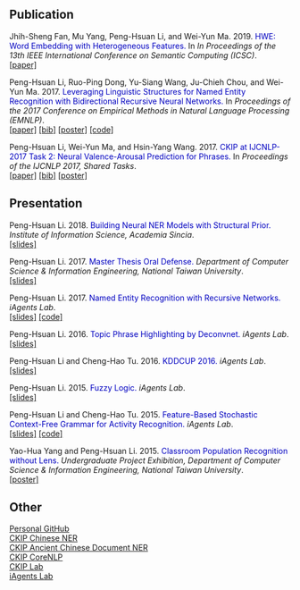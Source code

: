 ## Publication

Jhih-Sheng Fan, Mu Yang, Peng-Hsuan Li, and Wei-Yun Ma. 2019. <span style="color:#0000C0">HWE: Word Embedding with Heterogeneous Features.</span> In *In Proceedings of the 13th IEEE International Conference on Semantic Computing (ICSC)*.<br />
[[paper]](../doc/hwe_icsc2019.pdf)

Peng-Hsuan Li, Ruo-Ping Dong, Yu-Siang Wang, Ju-Chieh Chou, and Wei-Yun Ma. 2017. <span style="color:#0000C0">Leveraging Linguistic Structures for Named Entity Recognition with Bidirectional Recursive Neural Networks.</span> In *Proceedings of the 2017 Conference on Empirical Methods in Natural Language Processing (EMNLP)*.<br />
[[paper]](http://aclweb.org/anthology/D17-1282)
[[bib]](https://aclanthology.info/papers/D17-1282/d17-1282.bib)
[[poster]](../doc/rnn_ner_poster.pdf)
[[code]](https://github.com/jacobvsdanniel/tf_rnn)

Peng-Hsuan Li, Wei-Yun Ma, and Hsin-Yang Wang. 2017. <span style="color:#0000C0">CKIP at IJCNLP-2017 Task 2: Neural Valence-Arousal Prediction for Phrases.</span> In *Proceedings of the IJCNLP 2017, Shared Tasks*.<br />
[[paper]](http://aclweb.org/anthology/I17-4014)
[[bib]](https://aclanthology.info/papers/I17-4014/i17-4014.bib)
[[poster]](../doc/CKIP_DSAP.pdf)

## Presentation

Peng-Hsuan Li. 2018. <span style="color:#0000C0">Building Neural NER Models with Structural Prior.</span> *Institute of Information Science, Academia Sincia*.<br />
[[slides]](../doc/Building_Neural_NER_Models_with_Structural_Prior.pdf)

Peng-Hsuan Li. 2017. <span style="color:#0000C0">Master Thesis Oral Defense.</span> *Department of Computer Science & Information Engineering, National Taiwan University*.<br />
[[slides]](../doc/master_thesis_oral_defense.pdf)

Peng-Hsuan Li. 2017. <span style="color:#0000C0">Named Entity Recognition with Recursive Networks.</span> *iAgents Lab*.<br />
[[slides]](../doc/rnn_for_ner.pdf)
[[code]](https://github.com/jacobvsdanniel/tf_rnn)

Peng-Hsuan Li. 2016. <span style="color:#0000C0">Topic Phrase Highlighting by Deconvnet.</span> *iAgents Lab*.<br />
[[slides]](../doc/topic_phrase_highlighting_by_deconvnet.pdf)

Peng-Hsuan Li and Cheng-Hao Tu. 2016. <span style="color:#0000C0">KDDCUP 2016.</span> *iAgents Lab*.<br />
[[slides]](../doc/kdd_cup_2016.pdf)

Peng-Hsuan Li. 2015. <span style="color:#0000C0">Fuzzy Logic.</span> *iAgents Lab*.<br />
[[slides]](../doc/fuzzy_logic_2015-1201.pdf)

Peng-Hsuan Li and Cheng-Hao Tu. 2015. <span style="color:#0000C0">Feature-Based Stochastic Context-Free Grammar for Activity Recognition.</span> *iAgents Lab*.<br />
[[slides]](../doc/fscfg_2015-10-13.pdf)
[[code]](https://bitbucket.org/jacobvsdanniel/feature-based-context-free-grammar-library)

Yao-Hua Yang and Peng-Hsuan Li. 2015. <span style="color:#0000C0">Classroom Population Recognition without Lens.</span> *Undergraduate Project Exhibition, Department of Computer Science & Information Engineering, National Taiwan University*.<br />
[[poster]](../doc/classroom_population_recognition.pdf)

## Other

[Personal GitHub](https://github.com/jacobvsdanniel)<br />
[CKIP Chinese NER](http://deep.iis.sinica.edu.tw:9001)<br />
[CKIP Ancient Chinese Document NER](http://sky.iis.sinica.edu.tw:9003)<br />
[CKIP CoreNLP](http://learn.iis.sinica.edu.tw:9186/)<br />
[CKIP Lab](http://ckip.iis.sinica.edu.tw:8080)<br />
[iAgents Lab](https://iagentntu.github.io)<br />
